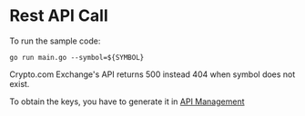 # Rest API Call

To run the sample code:

    go run main.go --symbol=${SYMBOL}


Crypto.com Exchange's API returns 500 instead 404 when symbol does not exist.

To obtain the keys, you have to generate it in [API Management](https://crypto.com/exchange/personal/api-management)